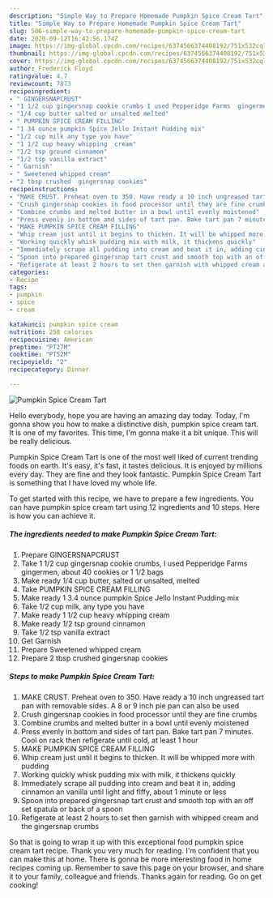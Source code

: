 ```yaml
---
description: "Simple Way to Prepare Homemade Pumpkin Spice Cream Tart"
title: "Simple Way to Prepare Homemade Pumpkin Spice Cream Tart"
slug: 506-simple-way-to-prepare-homemade-pumpkin-spice-cream-tart
date: 2020-09-12T16:42:56.174Z
image: https://img-global.cpcdn.com/recipes/6374566374408192/751x532cq70/pumpkin-spice-cream-tart-recipe-main-photo.jpg
thumbnail: https://img-global.cpcdn.com/recipes/6374566374408192/751x532cq70/pumpkin-spice-cream-tart-recipe-main-photo.jpg
cover: https://img-global.cpcdn.com/recipes/6374566374408192/751x532cq70/pumpkin-spice-cream-tart-recipe-main-photo.jpg
author: Frederick Floyd
ratingvalue: 4.7
reviewcount: 7873
recipeingredient:
- " GINGERSNAPCRUST"
- "1 1/2 cup gingersnap cookie crumbs I used Pepperidge Farms  gingermen about 40 cookies or 1 12 bags"
- "1/4 cup butter salted or unsalted melted"
- " PUMPKIN SPICE CREAM FILLING"
- "1 34 ounce pumpkin Spice Jello Instant Pudding mix"
- "1/2 cup milk any type you have"
- "1 1/2 cup heavy whipping  cream"
- "1/2 tsp ground cinnamon"
- "1/2 tsp vanilla extract"
- " Garnish"
- " Sweetened whipped cream"
- "2 tbsp crushed  gingersnap cookies"
recipeinstructions:
- "MAKE CRUST. Preheat oven to 350. Have ready a 10 inch ungreased tart pan with removable sides. A 8 or 9 inch pie  pan can also be used"
- "Crush gingersnap cookies in food processor until they are fine crumbs"
- "Combine crumbs and melted butter in a bowl until evenly moistened"
- "Press evenly in bottom and sides of tart pan. Bake tart pan 7 minutes. Cool on rack then refigerate until cold, at least 1 hour"
- "MAKE PUMPKIN SPICE CREAM FILLING"
- "Whip cream just until it begins to thicken. It will be whipped more with pudding"
- "Working quickly whisk pudding mix with milk, it thickens quickly"
- "Immediately scrape all pudding into cream and beat it in, adding cinnamon an vanilla until light and flffy, about 1 minute or less"
- "Spoon into prepared gingersnap tart crust and smooth top with an off set spatula or back of a spoon"
- "Refigerate at least 2 hours to set then garnish with whipped cream and the gingersnap crumbs"
categories:
- Recipe
tags:
- pumpkin
- spice
- cream

katakunci: pumpkin spice cream 
nutrition: 258 calories
recipecuisine: American
preptime: "PT27M"
cooktime: "PT52M"
recipeyield: "2"
recipecategory: Dinner

---
```



![Pumpkin Spice Cream Tart](https://img-global.cpcdn.com/recipes/6374566374408192/751x532cq70/pumpkin-spice-cream-tart-recipe-main-photo.jpg)

Hello everybody, hope you are having an amazing day today. Today, I'm gonna show you how to make a distinctive dish, pumpkin spice cream tart. It is one of my favorites. This time, I'm gonna make it a bit unique. This will be really delicious.



Pumpkin Spice Cream Tart is one of the most well liked of current trending foods on earth. It's easy, it's fast, it tastes delicious. It is enjoyed by millions every day. They are fine and they look fantastic. Pumpkin Spice Cream Tart is something that I have loved my whole life.


To get started with this recipe, we have to prepare a few ingredients. You can have pumpkin spice cream tart using 12 ingredients and 10 steps. Here is how you can achieve it.

<!--inarticleads1-->

##### The ingredients needed to make Pumpkin Spice Cream Tart:

1. Prepare  GINGERSNAPCRUST
1. Take 1 1/2 cup gingersnap cookie crumbs, I used Pepperidge Farms  gingermen, about 40 cookies or 1 1/2 bags
1. Make ready 1/4 cup butter, salted or unsalted, melted
1. Take  PUMPKIN SPICE CREAM FILLING
1. Make ready 1 3.4 ounce pumpkin Spice Jello Instant Pudding mix
1. Take 1/2 cup milk, any type you have
1. Make ready 1 1/2 cup heavy whipping  cream
1. Make ready 1/2 tsp ground cinnamon
1. Take 1/2 tsp vanilla extract
1. Get  Garnish
1. Prepare  Sweetened whipped cream
1. Prepare 2 tbsp crushed  gingersnap cookies




<!--inarticleads2-->

##### Steps to make Pumpkin Spice Cream Tart:

1. MAKE CRUST. Preheat oven to 350. Have ready a 10 inch ungreased tart pan with removable sides. A 8 or 9 inch pie  pan can also be used
1. Crush gingersnap cookies in food processor until they are fine crumbs
1. Combine crumbs and melted butter in a bowl until evenly moistened
1. Press evenly in bottom and sides of tart pan. Bake tart pan 7 minutes. Cool on rack then refigerate until cold, at least 1 hour
1. MAKE PUMPKIN SPICE CREAM FILLING
1. Whip cream just until it begins to thicken. It will be whipped more with pudding
1. Working quickly whisk pudding mix with milk, it thickens quickly
1. Immediately scrape all pudding into cream and beat it in, adding cinnamon an vanilla until light and flffy, about 1 minute or less
1. Spoon into prepared gingersnap tart crust and smooth top with an off set spatula or back of a spoon
1. Refigerate at least 2 hours to set then garnish with whipped cream and the gingersnap crumbs




So that is going to wrap it up with this exceptional food pumpkin spice cream tart recipe. Thank you very much for reading. I'm confident that you can make this at home. There is gonna be more interesting food in home recipes coming up. Remember to save this page on your browser, and share it to your family, colleague and friends. Thanks again for reading. Go on get cooking!
